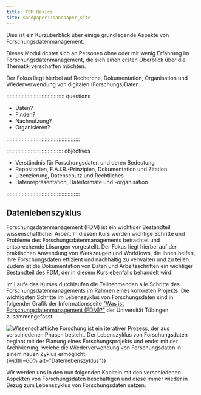 ```yaml
---
title: FDM Basics
site: sandpaper::sandpaper_site
---
```


Dies ist ein Kurzüberblick über einige grundlegende Aspekte von Forschungsdatenmanagement.

Dieses Modul richtet sich an Personen ohne oder mit wenig Erfahrung im Forschungsdatenmanagement, die sich einen ersten Überblick über die Thematik verschaffen möchten.

Der Fokus liegt hierbei auf Recherche, Dokumentation, Organisation und Wiederverwendung von digitalen (Forschungs)Daten.

:::::::::::::::::::::::::::::::::::::: questions 

- Daten?
- Finden?
- Nachnutzung?
- Organisieren?


::::::::::::::::::::::::::::::::::::::::::::::::

::::::::::::::::::::::::::::::::::::: objectives

- Verständnis für Forschungsdaten und deren Bedeutung
- Repositorien, F.A.I.R.-Prinzipien, Dokumentation und Zitation
- Lizenzierung, Datenschutz und Rechtliches
- Datenrepräsentation, Dateiformate und -organisation


::::::::::::::::::::::::::::::::::::::::::::::::


## Datenlebenszyklus

Forschungsdatenmanagement (FDM) ist ein wichtiger Bestandteil wissenschaftlicher Arbeit. 
In diesem Kurs werden wichtige Schritte und Probleme des Forschungsdatenmanagements betrachtet und entsprechende Lösungen vorgestellt.
Der Fokus liegt hierbei auf der praktischen Anwendung von Werkzeugen und Workflows, die Ihnen helfen, Ihre Forschungsdaten effizient und nachhaltig zu verwalten und zu teilen.
Zudem ist die Dokumentation von Daten und Arbeitsschritten ein wichtiger Bestandteil des FDM, der in diesem Kurs ebenfalls behandelt wird.

Im Laufe des Kurses durchlaufen die Teilnehmenden alle Schritte des Forschungsdatenmanagements im Rahmen eines konkreten Projekts.
Die wichtigsten Schritte im Lebenszyklus von Forschungsdaten sind in folgender Grafik der Informationsseite ["Was ist Forschungsdatenmanagement (FDM)?"](https://uni-tuebingen.de/de/240762) der Universität Tübingen zusammengefasst.

![Wissenschaftliche Forschung ist ein iterativer Prozess, der aus verschiedenen Phasen besteht.
Der Lebenszyklus von Forschungsdaten beginnt mit der Planung eines Forschungsprojekts und endet mit der Archivierung, welche die Wiederverwendung von Forschungsdaten in einem neuen Zyklus ermöglicht.](https://uni-tuebingen.de/fileadmin/_processed_/6/b/csm_FDM_Lebenszyklus_d1353825c4.png){width=60% alt="Datenlebenszyklus"}}

Wir werden uns in den nun folgenden Kapiteln mit den verschiedenen Aspekten von Forschungsdaten beschäftigen und diese immer wieder in Bezug zum Lebenszyklus von Forschungsdaten setzen.




